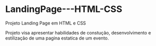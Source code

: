 # LandingPage---HTML-CSS
Projeto Landing Page em HTML e CSS

Projeto visa apresentar habilidades de constução, desenvolvimento e estilização de uma pagina estatica de um evento.
